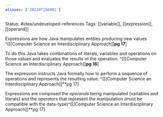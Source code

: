 ```yaml
---
aliases: ['202207150901']
---
```

Status: #idea/undeveloped-references 
Tags: [[variable]], [[expression]], [[operand]]

Expressions are how Java manipulates entities  producing new values ^[[[Computer Science an Interdisciplinary Approach]]**pg 17**]

To do this Java takes combinations of literals, variables and operations on those values and evaluates the results of the operation. ^[[[Computer Science an Interdisciplinary Approach]]**pg 16**]

The expression instructs Java formally how to perform a sequence of operations and represents the resulting value. ^[[[Computer Science an Interdisciplinary Approach]]**pg 17]

Expressions are composed the *operands* being manipulated (variables and literals) and the  *operators* that represent the manipulation (must be compatible with the data-type)^[[[Computer Science an Interdisciplinary Approach]]**pg 17]
